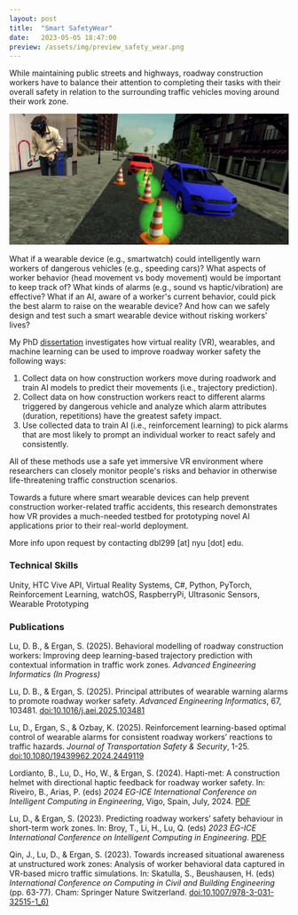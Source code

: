 ```yaml
---
layout: post
title:  "Smart SafetyWear"
date:   2023-05-05 18:47:00
preview: /assets/img/preview_safety_wear.png
---
```


While maintaining public streets and highways, roadway construction workers have to balance their attention to completing their tasks with their overall safety in relation to the surrounding traffic vehicles moving around their work zone.

![VR roadway work zone simulation](/assets/img/safety-wear/promo.png)

What if a wearable device (e.g., smartwatch) could intelligently warn workers of dangerous vehicles (e.g., speeding cars)? What aspects of worker behavior (head movement vs body movement) would be important to keep track of? What kinds of alarms (e.g., sound vs haptic/vibration) are effective? What if an AI, aware of a worker's current behavior, could pick the best alarm to raise on the wearable device? And how can we safely design and test such a smart wearable device without risking workers' lives?

My PhD [dissertation](https://www.proquest.com/docview/3213689744) investigates how virtual reality (VR), wearables, and machine learning can be used to improve roadway worker safety the following ways:

 1. Collect data on how construction workers move during roadwork and train AI models to predict their movements (i.e., trajectory prediction).
 2. Collect data on how construction workers react to different alarms triggered by dangerous vehicle and analyze which alarm attributes (duration, repetitions) have the greatest safety impact.
 3. Use collected data to train AI (i.e., reinforcement learning) to pick alarms that are most likely to prompt an individual worker to react safely and consistently.

All of these methods use a safe yet immersive VR environment where researchers can closely monitor people's risks and behavior in otherwise life-threatening traffic construction scenarios. 

Towards a future where smart wearable devices can help prevent construction worker-related traffic accidents, this research demonstrates how VR provides a much-needed testbed for prototyping novel AI applications prior to their real-world deployment.
 
More info upon request by contacting dbl299 [at] nyu [dot] edu.

### Technical Skills

Unity, HTC Vive API, Virtual Reality Systems, C#, Python, PyTorch, Reinforcement Learning, watchOS, RaspberryPi, Ultrasonic Sensors, Wearable Prototyping

### Publications

Lu, D. B., & Ergan, S. (2025). Behavioral modelling of roadway construction workers: Improving deep learning-based trajectory prediction with contextual information in traffic work zones. *Advanced Engineering Informatics (In Progress)*

Lu, D. B., & Ergan, S. (2025). Principal attributes of wearable warning alarms to promote roadway worker safety. *Advanced Engineering Informatics*, 67, 103481. [doi:10.1016/j.aei.2025.103481](https://doi.org/10.1016/j.aei.2025.103481)

Lu, D., Ergan, S., & Ozbay, K. (2025). Reinforcement learning-based optimal control of wearable alarms for consistent roadway workers’ reactions to traffic hazards. *Journal of Transportation Safety & Security*, 1-25. [doi:10.1080/19439962.2024.2449119](https://doi.org/10.1080/19439962.2024.2449119)

Lordianto, B., Lu, D., Ho, W., & Ergan, S. (2024). Hapti-met: A construction helmet with directional haptic feedback for roadway worker safety. In: Riveiro, B., Arias, P. (eds) *2024 EG-ICE International Conference on Intelligent Computing in Engineering*, Vigo, Spain, July, 2024. [PDF](https://www.researchgate.net/profile/Daniel-Lu-21/publication/383456833_Hapti-met_A_Construction_Helmet_with_Directional_Haptic_Feedback_for_Roadway_Worker_Safety/links/66ce1eb6b1606e24c2a3c6d1/Hapti-met-A-Construction-Helmet-with-Directional-Haptic-Feedback-for-Roadway-Worker-Safety.pdf)

Lu, D., & Ergan, S. (2023). Predicting roadway workers’ safety behaviour in short-term work zones. In: Broy, T., Li, H., Lu, Q. (eds) *2023 EG-ICE International Conference on Intelligent Computing in Engineering*. [PDF](https://www.ucl.ac.uk/bartlett/sites/bartlett/files/predicting_roadway_workers_safety_behaviour_in_short-term_work_zones.pdf)

Qin, J., Lu, D., & Ergan, S. (2023). Towards increased situational awareness at unstructured work zones: Analysis of worker behavioral data captured in VR-based micro traffic simulations. In: Skatulla, S., Beushausen, H. (eds) *International Conference on Computing in Civil and Building Engineering* (pp. 63-77). Cham: Springer Nature Switzerland. [doi:10.1007/978-3-031-32515-1_6)](https://doi.org/10.1007/978-3-031-32515-1_6)